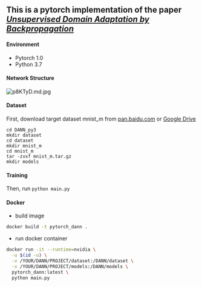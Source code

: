 ## This is a pytorch implementation of the paper *[Unsupervised Domain Adaptation by Backpropagation](http://sites.skoltech.ru/compvision/projects/grl/)*


#### Environment
- Pytorch 1.0
- Python 3.7

#### Network Structure


![p8KTyD.md.jpg](https://s1.ax1x.com/2018/01/12/p8KTyD.md.jpg)

#### Dataset

First, download target dataset mnist_m from [pan.baidu.com](https://pan.baidu.com/s/1eShdX0u) or [Google Drive](https://drive.google.com/open?id=0B_tExHiYS-0veklUZHFYT19KYjg)

```
cd DANN_py3
mkdir dataset
cd dataset
mkdir mnist_m
cd mnist_m
tar -zvxf mnist_m.tar.gz
mkdir models
```

#### Training

Then, run `python main.py`


#### Docker

- build image

```bash
docker build -t pytorch_dann .
```

- run docker container

```bash
docker run -it --runtime=nvidia \
  -u $(id -u) \
  -v /YOUR/DANN/PROJECT/dataset:/DANN/dataset \
  -v /YOUR/DANN/PROJECT/models:/DANN/models \
  pytorch_dann:latest \
  python main.py

```


